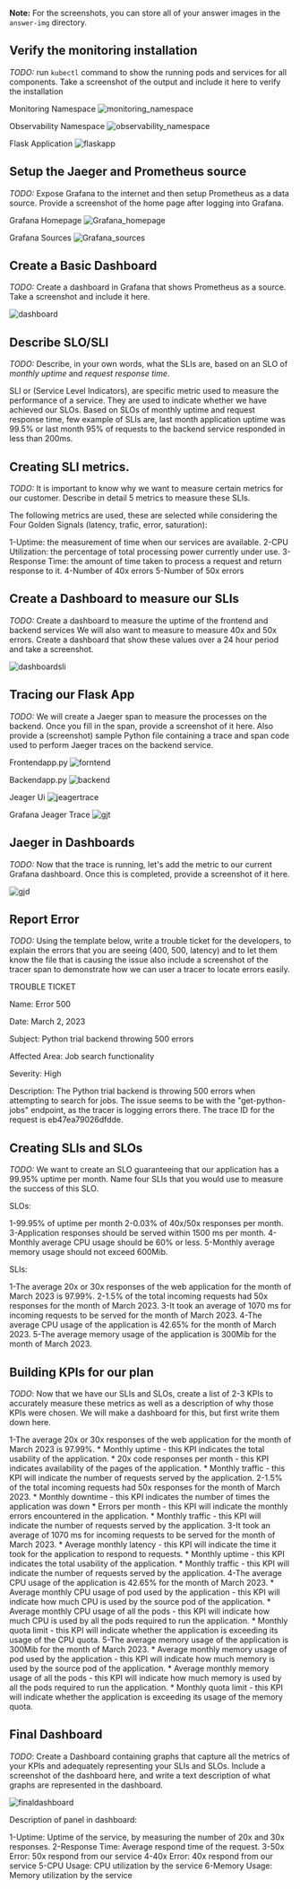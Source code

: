 **Note:** For the screenshots, you can store all of your answer images in the `answer-img` directory.

## Verify the monitoring installation

*TODO:* run `kubectl` command to show the running pods and services for all components. Take a screenshot of the output and include it here to verify the installation
 
   Monitoring Namespace
<img src="answer-img/kubectl-monitoring.png" alt="monitoring_namespace" title="monitoring">

   
   Observability Namespace
<img src="answer-img/kubectl-observability.png" alt="observability_namespace" title="observability">
   
   Flask Application 
<img src="answer-img/kubectl-app.png" alt="flaskapp" title="app">   
   

## Setup the Jaeger and Prometheus source
*TODO:* Expose Grafana to the internet and then setup Prometheus as a data source. Provide a screenshot of the home page after logging into Grafana.
   
   Grafana Homepage
<img src="answer-img/grafana-homepage.png" alt="Grafana_homepage" title="grafanahomepage">   
   
   Grafana Sources
<img src="answer-img/grafana-jaeger-source.png" alt="Grafana_sources" title="Grafana">   

## Create a Basic Dashboard
*TODO:* Create a dashboard in Grafana that shows Prometheus as a source. Take a screenshot and include it here.

<img src="answer-img/basic-dashboard.png" alt="dashboard" title="Dashboard">

## Describe SLO/SLI
*TODO:* Describe, in your own words, what the SLIs are, based on an SLO of *monthly uptime* and *request response time*.

SLI or (Service Level Indicators), are specific metric used to measure the performance of a service. They are used to indicate whether we have achieved our SLOs. Based on SLOs of monthly uptime and request response time, few example of SLIs are, last month application uptime was 99.5% or last month 95% of requests to the backend service responded in less than 200ms.

## Creating SLI metrics.
*TODO:* It is important to know why we want to measure certain metrics for our customer. Describe in detail 5 metrics to measure these SLIs.

The following metrics are used, these are selected while considering the Four Golden Signals (latency, trafic, error, saturation):

1-Uptime: the measurement of time when our services are available.
2-CPU Utilization: the percentage of total processing power currently under use.
3-Response Time: the amount of time taken to process a request and return response to it.
4-Number of 40x errors
5-Number of 50x errors


## Create a Dashboard to measure our SLIs
*TODO:* Create a dashboard to measure the uptime of the frontend and backend services We will also want to measure to measure 40x and 50x errors. Create a dashboard that show these values over a 24 hour period and take a screenshot.

<img src="answer-img/dashboard-sli.png" alt="dashboardsli" title="dashboardsli">

## Tracing our Flask App
*TODO:*  We will create a Jaeger span to measure the processes on the backend. Once you fill in the span, provide a screenshot of it here. Also provide a (screenshot) sample Python file containing a trace and span code used to perform Jaeger traces on the backend service.

   Frontendapp.py
<img src="answer-img/trace-frontend.png" alt="forntend" title="frontend">   
   
   Backendapp.py
<img src="answer-img/trace-backend.png" alt="backend" title="backend">   
   
   Jeager Ui
<img src="answer-img/jaeger-trace.png" alt="jeagertrace" title="jeagertrace">   
   
   Grafana Jeager Trace
<img src="answer-img/grafana-jaeger-trace.png" alt="gjt" title="gjt">   
   
   

## Jaeger in Dashboards
*TODO:* Now that the trace is running, let's add the metric to our current Grafana dashboard. Once this is completed, provide a screenshot of it here.

<img src="answer-img/grafana-jaeger-dashboard.png" alt="gjd" title="gjd">

## Report Error
*TODO:* Using the template below, write a trouble ticket for the developers, to explain the errors that you are seeing (400, 500, latency) and to let them know the file that is causing the issue also include a screenshot of the tracer span to demonstrate how we can user a tracer to locate errors easily.

TROUBLE TICKET

Name: Error 500

Date: March 2, 2023

Subject: Python trial backend throwing 500 errors

Affected Area: Job search functionality

Severity: High

Description: The Python trial backend is throwing 500 errors when attempting to search for jobs. The issue seems to be with the "get-python-jobs" endpoint, as the tracer is logging errors there. The trace ID for the request is eb47ea79026dfdde.






## Creating SLIs and SLOs
*TODO:* We want to create an SLO guaranteeing that our application has a 99.95% uptime per month. Name four SLIs that you would use to measure the success of this SLO.

  SLOs:

  1-99.95% of uptime per month
  2-0.03% of 40x/50x responses per month.
  3-Application responses should be served within 1500 ms per month.
  4-Monthly average CPU usage should be 60% or less.
  5-Monthly average memory usage should not exceed 600Mib.

  SLIs:

  1-The average 20x or 30x responses of the web application for the month of March 2023 is 97.99%.
  2-1.5% of the total incoming requests had 50x responses for the month of March 2023.
  3-It took an average of 1070 ms for incoming requests to be served for the month of March 2023.
  4-The average CPU usage of the application is 42.65% for the month of March 2023.
  5-The average memory usage of the application is 300Mib for the month of March 2023.


## Building KPIs for our plan
*TODO*: Now that we have our SLIs and SLOs, create a list of 2-3 KPIs to accurately measure these metrics as well as a description of why those KPIs were chosen. We will make a dashboard for this, but first write them down here.

  1-The average 20x or 30x responses of the web application for the month of March 2023 is 97.99%.
    * Monthly uptime - this KPI indicates the total usability of the application.
    * 20x code responses per month - this KPI indicates availability of the pages of the application.
    * Monthly traffic - this KPI will indicate the number of requests served by the application.
  2-1.5% of the total incoming requests had 50x responses for the month of March 2023.
    * Monthly downtime - this KPI indicates the number of times the application was down
    * Errors per month - this KPI will indicate the monthly errors encountered in the application.
    * Monthly traffic - this KPI will indicate the number of requests served by the application.
  3-It took an average of 1070 ms for incoming requests to be served for the month of March 2023.
    * Average monthly latency - this KPI will indicate the time it took for the application to respond to requests.
    * Monthly uptime - this KPI indicates the total usability of the application.
    * Monthly traffic - this KPI will indicate the number of requests served by the application.
  4-The average CPU usage of the application is 42.65% for the month of March 2023.
    * Average monthly CPU usage of pod used by the application - this KPI will indicate how much CPU is used by the source   pod of the application. 
    * Average monthly CPU usage of all the pods - this KPI will indicate how much CPU is used by all the pods required to run the application.
    * Monthly quota limit - this KPI will indicate whether the application is exceeding its usage of the CPU quota.
  5-The average memory usage of the application is 300Mib for the month of March 2023.
    * Average monthly memory usage of pod used by the application - this KPI will indicate how much memory is used by the source pod of the application.
    * Average monthly memory usage of all the pods - this KPI will indicate how much memory is used by all the pods required to run the application.
    * Monthly quota limit - this KPI will indicate whether the application is exceeding its usage of the memory quota.

## Final Dashboard
*TODO*: Create a Dashboard containing graphs that capture all the metrics of your KPIs and adequately representing your SLIs and SLOs. Include a screenshot of the dashboard here, and write a text description of what graphs are represented in the dashboard. 

<img src="answer-img/dashboard-final.png" alt="finaldashboard" title="finaldashboard">


  Description of panel in dashboard:

  1-Uptime: Uptime of the service, by measuring the number of 20x and 30x responses.
  2-Response Time: Average respond time of the request.
  3-50x Error: 50x respond from our service
  4-40x Error: 40x respond from our service
  5-CPU Usage: CPU utilization by the service
  6-Memory Usage: Memory utilization by the service

